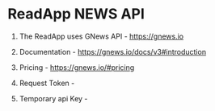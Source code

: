 # ReadApp NEWS API

1. The ReadApp uses GNews API - https://gnews.io

2. Documentation - https://gnews.io/docs/v3#introduction

3. Pricing - https://gnews.io/#pricing

4. Request Token - 

5. Temporary api Key - 


